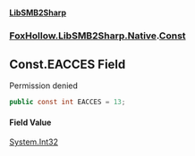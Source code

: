 #### [LibSMB2Sharp](index.md 'index')
### [FoxHollow.LibSMB2Sharp.Native](FoxHollow_LibSMB2Sharp_Native.md 'FoxHollow.LibSMB2Sharp.Native').[Const](FoxHollow_LibSMB2Sharp_Native_Const.md 'FoxHollow.LibSMB2Sharp.Native.Const')
## Const.EACCES Field
Permission denied
```csharp
public const int EACCES = 13;
```
#### Field Value
[System.Int32](https://docs.microsoft.com/en-us/dotnet/api/System.Int32 'System.Int32')
